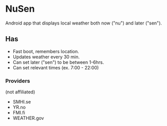 # NuSen

Android app that displays local weather both now ("nu") and later ("sen").

## Has

* Fast boot, remembers location.
* Updates weather every 30 min.
* Can set later ("sen") to be between 1-6hrs.
* Can set relevant times (ex. 7:00 - 22:00)

### Providers
(not affiliated)
* SMHI.se
* YR.no
* FMI.fi
* WEATHER.gov
